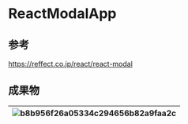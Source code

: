 # ReactModalApp

## 参考
https://reffect.co.jp/react/react-modal

## 成果物

|![b8b956f26a05334c294656b82a9faa2c](https://user-images.githubusercontent.com/45095615/112164744-7c33fc80-8c31-11eb-8581-a515aea7440f.gif)|
|:--|
